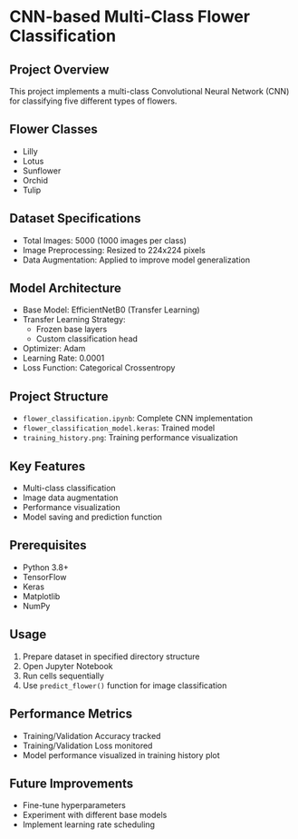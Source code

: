 # CNN-based Multi-Class Flower Classification

## Project Overview

This project implements a multi-class Convolutional Neural Network (CNN) for classifying five different types of flowers.

## Flower Classes

- Lilly
- Lotus
- Sunflower
- Orchid
- Tulip

## Dataset Specifications

- Total Images: 5000 (1000 images per class)
- Image Preprocessing: Resized to 224x224 pixels
- Data Augmentation: Applied to improve model generalization

## Model Architecture

- Base Model: EfficientNetB0 (Transfer Learning)
- Transfer Learning Strategy:
  - Frozen base layers
  - Custom classification head
- Optimizer: Adam
- Learning Rate: 0.0001
- Loss Function: Categorical Crossentropy

## Project Structure

- `flower_classification.ipynb`: Complete CNN implementation
- `flower_classification_model.keras`: Trained model
- `training_history.png`: Training performance visualization

## Key Features

- Multi-class classification
- Image data augmentation
- Performance visualization
- Model saving and prediction function

## Prerequisites

- Python 3.8+
- TensorFlow
- Keras
- Matplotlib
- NumPy

## Usage

1. Prepare dataset in specified directory structure
2. Open Jupyter Notebook
3. Run cells sequentially
4. Use `predict_flower()` function for image classification

## Performance Metrics

- Training/Validation Accuracy tracked
- Training/Validation Loss monitored
- Model performance visualized in training history plot

## Future Improvements

- Fine-tune hyperparameters
- Experiment with different base models
- Implement learning rate scheduling
